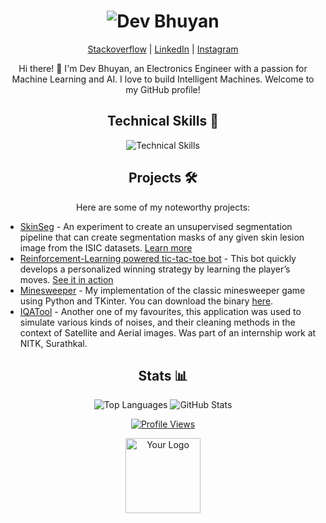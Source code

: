 <h1 align="center">
    <img src="YOUR_PROFILE_IMAGE_URL" alt="Dev Bhuyan" />
</h1>

<p align="center">
    <a href="https://stackoverflow.com/users/12171892/dev-bhuyan">Stackoverflow</a> |
    <a href="https://www.linkedin.com/in/dev-bhuyan">LinkedIn</a> |
    <a href="https://www.instagram.com/dev_r_bhuyan/">Instagram</a>
</p>

<p align="center">
    Hi there! 👋 I'm Dev Bhuyan, an Electronics Engineer with a passion for Machine Learning and AI. I love to build Intelligent Machines. Welcome to my GitHub profile!
</p>

<h2 align="center">Technical Skills 🚀</h2>

<div align="center">
    <img src="https://skillicons.dev/icons?i=python,tensorflow,linux,c,matlab,torch,tesseract,opencv,jupyter,latex" alt="Technical Skills"/>
</div>

<h2 align="center">Projects 🛠️</h2>

<p align="center">
    Here are some of my noteworthy projects:
</p>

- [SkinSeg](https://github.com/DevBhuyan/Unsup-Segmentation) - An experiment to create an unsupervised segmentation pipeline that can create segmentation masks of any given skin lesion image from the ISIC datasets. [Learn more](https://drive.google.com/file/d/176D-SWsVus7_6dfPSnIhaun2YDx_5Nv_/view)
- [Reinforcement-Learning powered tic-tac-toe bot](https://github.com/DevBhuyan/RL-bot-for-tictactoe) - This bot quickly develops a personalized winning strategy by learning the player’s moves. [See it in action](https://github.com/DevBhuyan/RL-bot-for-tictactoe)
- [Minesweeper](https://github.com/DevBhuyan/minesweeper) - My implementation of the classic minesweeper game using Python and TKinter. You can download the binary [here](https://github.com/DevBhuyan/minesweeper/blob/main/minesweeper.bin).
- [IQATool](https://github.com/DevBhuyan/IQATool) - Another one of my favourites, this application was used to simulate various kinds of noises, and their cleaning methods in the context of Satellite and Aerial images. Was part of an internship work at NITK, Surathkal.

<h2 align="center">Stats 📊</h2>

<div align="center">
    <img src="https://github-readme-stats.vercel.app/api/top-langs/?username=yourusername&layout=compact&theme=dark" alt="Top Languages" />
    <img src="https://github-readme-stats.vercel.app/api?username=yourusername&show_icons=true&theme=dark" alt="GitHub Stats" />
</div>

<p align="center">
    <a href="https://profile-counter.glitch.me/yourusername/count.svg">
        <img src="https://profile-counter.glitch.me/yourusername/count.svg" alt="Profile Views"/>
    </a>
</p>

<p align="center">
    <img height="120" src="YOUR_LOGO_IMAGE_URL" alt="Your Logo" />
</p>
